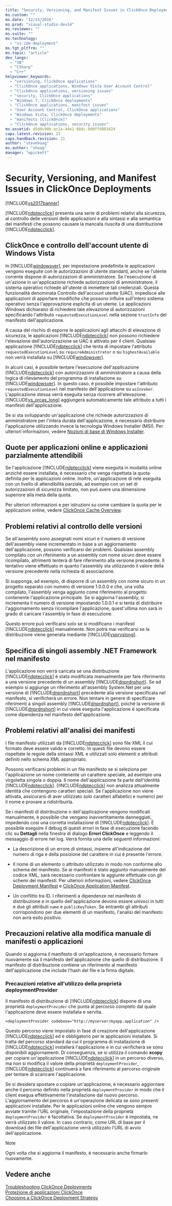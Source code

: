 ```yaml
---
title: "Security, Versioning, and Manifest Issues in ClickOnce Deployments | Microsoft Docs"
ms.custom: ""
ms.date: "12/15/2016"
ms.prod: "visual-studio-dev14"
ms.reviewer: ""
ms.suite: ""
ms.technology: 
  - "vs-ide-deployment"
ms.tgt_pltfrm: ""
ms.topic: "article"
dev_langs: 
  - "VB"
  - "CSharp"
  - "C++"
helpviewer_keywords: 
  - "versioning, ClickOnce applications"
  - "ClickOnce applications, Windows Vista User Account Control"
  - "ClickOnce applications, versioning issues"
  - "security, ClickOnce applications"
  - "Windows 7, ClickOnce deployments"
  - "ClickOnce applications, manifest issues"
  - "User Account Control, ClickOnce applications"
  - "Windows Vista, ClickOnce deployments"
  - "manifests [ClickOnce]"
  - "ClickOnce applications, security issues"
ms.assetid: d5d0c90b-ac1a-44e2-88dc-0d0ffd881624
caps.latest.revision: 21
caps.handback.revision: 21
author: "stevehoag"
ms.author: "shoag"
manager: "wpickett"
---
```

# Security, Versioning, and Manifest Issues in ClickOnce Deployments
[!INCLUDE[vs2017banner](../code-quality/includes/vs2017banner.md)]

[!INCLUDE[ndptecclick](../deployment/includes/ndptecclick_md.md)] presenta una serie di problemi relativi alla sicurezza, al controllo delle versioni delle applicazioni e alla sintassi e alla semantica dei manifesti che possono causare la mancata riuscita di una distribuzione [!INCLUDE[ndptecclick](../deployment/includes/ndptecclick_md.md)].  
  
## ClickOnce e controllo dell'account utente di Windows Vista  
 In [!INCLUDE[windowsver](../deployment/includes/windowsver_md.md)], per impostazione predefinita le applicazioni vengono eseguite con le autorizzazioni di utente standard, anche se l'utente corrente dispone di autorizzazioni di amministratore.  Se l'esecuzione di un'azione in un'applicazione richiede autorizzazioni di amministratore, il sistema operativo richiede all'utente di immettere tali credenziali.  Questa funzionalità denominata Controllo dell'account utente \(UAC\), impedisce alle applicazioni di apportare modifiche che possono influire sull'intero sistema operativo senza l'approvazione esplicita di un utente.  Le applicazioni Windows dichiarano di richiedere tale elevazione di autorizzazioni specificando l'attributo `requestedExecutionLevel` nella sezione `trustInfo` del manifesto dell'applicazione.  
  
 A causa del rischio di esporre le applicazioni agli attacchi di elevazione di sicurezza, le applicazioni [!INCLUDE[ndptecclick](../deployment/includes/ndptecclick_md.md)] non possono richiedere l'elevazione dell'autorizzazione se UAC è attivato per il client.  Qualsiasi applicazione [!INCLUDE[ndptecclick](../deployment/includes/ndptecclick_md.md)] che tenta di impostare l'attributo `requestedExecutionLevel` su `requireAdministrator` o su `highestAvailable` non verrà installata su [!INCLUDE[windowsver](../deployment/includes/windowsver_md.md)].  
  
 In alcuni casi, è possibile tentare l'esecuzione dell'applicazione [!INCLUDE[ndptecclick](../deployment/includes/ndptecclick_md.md)] con autorizzazioni di amministratore a causa della logica di rilevamento del programma di installazione su [!INCLUDE[windowsver](../deployment/includes/windowsver_md.md)].  In questo caso, è possibile impostare l'attributo `requestedExecutionLevel` nel manifesto dell'applicazione su `asInvoker`.  L'applicazione stessa verrà eseguita senza ricorrere all'elevazione. [!INCLUDE[vs_orcas_long](../debugger/includes/vs_orcas_long_md.md)] aggiungerà automaticamente tale attributo a tutti i manifesti dell'applicazione.  
  
 Se si sta sviluppando un'applicazione che richiede autorizzazioni di amministratore per l'intera durata dell'applicazione, è necessario distribuire l'applicazione utilizzando invece la tecnologia Windows Installer \(MSI\).  Per ulteriori informazioni, vedere [Nozioni di base di Windows Installer](../extensibility/internals/windows-installer-basics.md).  
  
## Quote per applicazioni online e applicazioni parzialmente attendibili  
 Se l'applicazione [!INCLUDE[ndptecclick](../deployment/includes/ndptecclick_md.md)] viene eseguita in modalità online anziché essere installata, è necessario che venga rispettata la quota definita per le applicazioni online.  Inoltre, un'applicazione di rete eseguita con un livello di attendibilità parziale, ad esempio con un set di autorizzazioni di sicurezza limitato, non può avere una dimensione superiore alla metà della quota.  
  
 Per ulteriori informazioni e per istruzioni su come cambiare la quota per le applicazioni online, vedere [ClickOnce Cache Overview](../deployment/clickonce-cache-overview.md).  
  
## Problemi relativi al controllo delle versioni  
 Se all'assembly sono assegnati nomi sicuri e il numero di versione dell'assembly viene incrementato in base a un aggiornamento dell'applicazione, possono verificarsi dei problemi.  Qualsiasi assembly compilato con un riferimento a un assembly con nome sicuro deve essere ricompilato, altrimenti tenterà di fare riferimento alla versione precedente.  Il tentativo viene effettuato in quanto l'assembly sta utilizzando il valore della versione precedente nella richiesta di associazione.  
  
 Si supponga, ad esempio, di disporre di un assembly con nome sicuro in un progetto separato con numero di versione 1.0.0.0  e che, una volta compilato, l'assembly venga aggiunto come riferimento al progetto contenente l'applicazione principale.  Se si aggiorna l'assembly, si incrementa il numero di versione impostando 1.0.0.1 e si tenta di distribuire l'aggiornamento senza ricompilare l'applicazione, quest'ultima non sarà in grado di caricare l'assembly in fase di esecuzione.  
  
 Questo errore può verificarsi solo se si modificano i manifesti [!INCLUDE[ndptecclick](../deployment/includes/ndptecclick_md.md)] manualmente. Non potrà mai verificarsi se la distribuzione viene generata mediante [!INCLUDE[vsprvslong](../code-quality/includes/vsprvslong_md.md)].  
  
## Specifica di singoli assembly .NET Framework nel manifesto  
 L'applicazione non verrà caricata se una distribuzione [!INCLUDE[ndptecclick](../deployment/includes/ndptecclick_md.md)] è stata modificata manualmente per fare riferimento a una versione precedente di un assembly [!INCLUDE[dnprdnshort](../code-quality/includes/dnprdnshort_md.md)].  Se ad esempio si aggiunge un riferimento all'assembly System.Net per una versione di [!INCLUDE[dnprdnshort](../code-quality/includes/dnprdnshort_md.md)] precedente alla versione specificata nel manifesto, si verificherà un errore.  Non tentare in genere di specificare riferimenti a singoli assembly [!INCLUDE[dnprdnshort](../code-quality/includes/dnprdnshort_md.md)], poiché la versione di [!INCLUDE[dnprdnshort](../code-quality/includes/dnprdnshort_md.md)] in cui viene eseguita l'applicazione è specificata come dipendenza nel manifesto dell'applicazione.  
  
## Problemi relativi all'analisi dei manifesti  
 I file manifesto utilizzati da [!INCLUDE[ndptecclick](../deployment/includes/ndptecclick_md.md)] sono file XML il cui formato deve essere valido e corretto. In questi file devono essere rispettate le regole della sintassi XML e utilizzati solo elementi e attributi definiti nello schema XML appropriato.  
  
 Possono verificarsi problemi in un file manifesto se si seleziona per l'applicazione un nome contenente un carattere speciale, ad esempio una virgoletta singola o doppia.  Il nome dell'applicazione fa parte dell'identità [!INCLUDE[ndptecclick](../deployment/includes/ndptecclick_md.md)].  [!INCLUDE[ndptecclick](../deployment/includes/ndptecclick_md.md)] non analizza attualmente identità che contengono caratteri speciali.  Se l'applicazione non viene attivata, assicurarsi di aver utilizzato solo caratteri alfabetici e numerici per il nome e provare a ridistribuirla.  
  
 Se i manifesti di distribuzione o dell'applicazione vengono modificati manualmente, è possibile che vengano inavvertitamente danneggiati,  impedendo così una corretta installazione di [!INCLUDE[ndptecclick](../deployment/includes/ndptecclick_md.md)].  È possibile eseguire il debug di questi errori in fase di esecuzione facendo clic su **Dettagli** nella finestra di dialogo **Errori ClickOnce** e leggendo il messaggio di errore nel log.  Verrà fornita una delle seguenti informazioni:  
  
-   La descrizione di un errore di sintassi, insieme all'indicazione del numero di riga e della posizione del carattere in cui è presente l'errore.  
  
-   Il nome di un elemento o attributo utilizzato in modo non conforme allo schema del manifesto.  Se ai manifesti è stato aggiunto manualmente del codice XML, sarà necessario confrontare le aggiunte effettuate con gli schemi dei manifesti.  Per ulteriori informazioni, vedere [ClickOnce Deployment Manifest](../deployment/clickonce-deployment-manifest.md) e [ClickOnce Application Manifest](../deployment/clickonce-application-manifest.md).  
  
-   Un conflitto tra ID.  I riferimenti a dipendenze nel manifesto di distribuzione e in quello dell'applicazione devono essere univoci in tutti e due gli attributi `name` e `publicKeyToken`.  Se entrambi gli attributi corrispondono per due elementi di un manifesto, l'analisi del manifesto non avrà esito positivo.  
  
## Precauzioni relative alla modifica manuale di manifesti o applicazioni  
 Quando si aggiorna il manifesto di un'applicazione, è necessario firmare nuovamente sia il manifesto dell'applicazione che quello di distribuzione.  Il manifesto di distribuzione contiene un riferimento al manifesto dell'applicazione che include l'hash del file e la firma digitale.  
  
### Precauzioni relative all'utilizzo della proprietà deploymentProvider  
 Il manifesto di distribuzione di [!INCLUDE[ndptecclick](../deployment/includes/ndptecclick_md.md)] dispone di una proprietà `deploymentProvider` che punta al percorso completo dal quale l'applicazione deve essere installata e servita.  
  
```  
<deploymentProvider codebase="http://myserver/myapp.application" />  
```  
  
 Questo percorso viene impostato in fase di creazione dell'applicazione [!INCLUDE[ndptecclick](../deployment/includes/ndptecclick_md.md)] ed è obbligatorio per le applicazioni installate.  Si tratta del percorso standard da cui il programma di installazione di [!INCLUDE[ndptecclick](../deployment/includes/ndptecclick_md.md)] installerà l'applicazione e in cui verificherà se sono disponibili aggiornamenti.  Di conseguenza, se si utilizza il comando **xcopy** per copiare un'applicazione [!INCLUDE[ndptecclick](../deployment/includes/ndptecclick_md.md)] in un percorso diverso, ma non si modifica il valore della proprietà `deploymentProvider`, [!INCLUDE[ndptecclick](../deployment/includes/ndptecclick_md.md)] continuerà a fare riferimento al percorso originale per tentare di scaricare l'applicazione.  
  
 Se si desidera spostare o copiare un'applicazione, è necessario aggiornare anche il percorso definito nella proprietà `deploymentProvider` in modo che il client esegua effettivamente l'installazione dal nuovo percorso.  L'aggiornamento del percorso è un'operazione delicata se sono presenti applicazioni installate.  Per le applicazioni online che vengono sempre avviate tramite l'URL originale, l'impostazione della proprietà `deploymentProvider` è facoltativa.  Se `deploymentProvider` è impostata, ne verrà utilizzato il valore. In caso contrario, come URL di base per il download dei file dell'applicazione verrà utilizzato l'URL di avvio dell'applicazione.  
  
> [!NOTE]
>  Ogni volta che si aggiorna il manifesto, è necessario anche firmarlo nuovamente.  
  
## Vedere anche  
 [Troubleshooting ClickOnce Deployments](../deployment/troubleshooting-clickonce-deployments.md)   
 [Protezione di applicazioni ClickOnce](../deployment/securing-clickonce-applications.md)   
 [Choosing a ClickOnce Deployment Strategy](../deployment/choosing-a-clickonce-deployment-strategy.md)